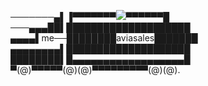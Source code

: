 ───────▄▌▐▀▀▀▀▀▀▀[![](https://aviasales-tickets.vercel.app/plane.png)](https://aviasales-tickets.vercel.app/)▀▀▀▀▀▀█<br/>
───▄▄▄██▌████████████████████<br/>
▄▄▄▄▌me──████████aviasales███████<br/>
▄▄▄▄▄▄▄▄▌████████████████████<br/>
████████▌█▄▄▄▄▄▄▄▄▄▄▄▄▄▄▄▄▄▄█<br/>
▀(@)▀▀▀▀▀(@)(@)▀▀▀▀▀▀▀▀▀(@)(@).

